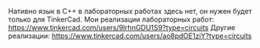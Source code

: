 Нативно язык в С++ в лабораторных работах здесь нет, он нужен будет только для TinkerCad. 
Мои реализации лабораторных работ: https://www.tinkercad.com/users/9lrhnGDU1S9?type=circuits
Другие реализации: https://www.tinkercad.com/users/ao8pdOE1ziY?type=circuits